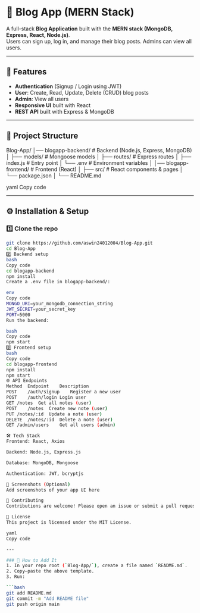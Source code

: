 # 📝 Blog App (MERN Stack)

A full-stack **Blog Application** built with  the **MERN stack (MongoDB, Express, React, Node.js)**.  
Users can sign up, log in, and manage their blog posts. Admins can view all users.

---

## 🚀 Features
- **Authentication** (Signup / Login using JWT)
- **User**: Create, Read, Update, Delete (CRUD) blog posts
- **Admin**: View all users
- **Responsive UI** built with React
- **REST API** built with Express & MongoDB

---

## 📂 Project Structure
Blog-App/
│── blogapp-backend/ # Backend (Node.js, Express, MongoDB)
│ ├── models/ # Mongoose models
│ ├── routes/ # Express routes
│ ├── index.js # Entry point
│ └── .env # Environment variables
│
│── blogapp-frontend/ # Frontend (React)
│ ├── src/ # React components & pages
│ └── package.json
│
└── README.md

yaml
Copy code

---

## ⚙️ Installation & Setup

### 1️⃣ Clone the repo
```bash
git clone https://github.com/aswin24012004/Blog-App.git
cd Blog-App
2️⃣ Backend setup
bash
Copy code
cd blogapp-backend
npm install
Create a .env file in blogapp-backend/:

env
Copy code
MONGO_URI=your_mongodb_connection_string
JWT_SECRET=your_secret_key
PORT=5000
Run the backend:

bash
Copy code
npm start
3️⃣ Frontend setup
bash
Copy code
cd blogapp-frontend
npm install
npm start
🌐 API Endpoints
Method	Endpoint	Description
POST	/auth/signup	Register a new user
POST	/auth/login	Login user
GET	/notes	Get all notes (user)
POST	/notes	Create new note (user)
PUT	/notes/:id	Update a note (user)
DELETE	/notes/:id	Delete a note (user)
GET	/admin/users	Get all users (admin)

🛠️ Tech Stack
Frontend: React, Axios

Backend: Node.js, Express.js

Database: MongoDB, Mongoose

Authentication: JWT, bcryptjs

📸 Screenshots (Optional)
Add screenshots of your app UI here

🤝 Contributing
Contributions are welcome! Please open an issue or submit a pull request.

📜 License
This project is licensed under the MIT License.

yaml
Copy code

---

### 🚀 How to Add It
1. In your repo root (`Blog-App/`), create a file named `README.md`.
2. Copy–paste the above template.
3. Run:

```bash
git add README.md
git commit -m "Add README file"
git push origin main
